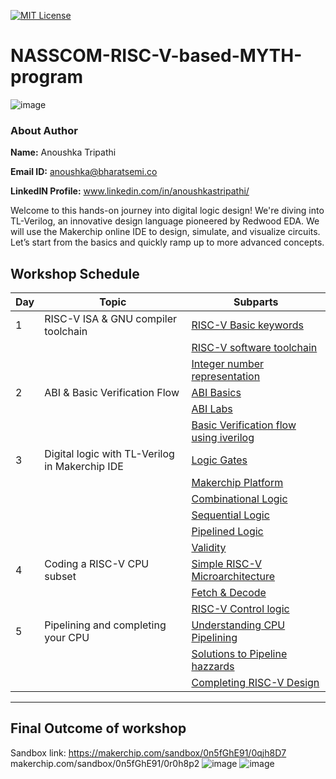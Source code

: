 [![MIT License](https://img.shields.io/badge/License-MIT-green.svg)](https://choosealicense.com/licenses/mit/)

# NASSCOM-RISC-V-based-MYTH-program


![image](https://github.com/user-attachments/assets/42b767e9-1c74-48ed-a57a-872861d16ed9)
### About Author

**Name:** Anoushka Tripathi

**Email ID:** anoushka@bharatsemi.co

**LinkedIN Profile:** www.linkedin.com/in/anoushkastripathi/

Welcome to this hands-on journey into digital logic design! We're diving into TL-Verilog, an innovative design language pioneered by Redwood EDA. We will use the Makerchip online IDE to design, simulate, and visualize circuits. Let’s start from the basics and quickly ramp up to more advanced concepts.

## Workshop Schedule



| Day | Topic                                    | Subparts                              |
| --- | ---------------------------------------- | ------------------------------------- |
| 1   | RISC-V ISA & GNU compiler toolchain | [RISC-V Basic keywords](https://github.com/AnoushkaTripathi/NASSCOM-RISC-V-based-MYTH-program/blob/main/riscvbasics.md) |
|     |                                          | [RISC-V software toolchain](https://github.com/AnoushkaTripathi/NASSCOM-RISC-V-based-MYTH-program/blob/main/riscvsoftware.md)      |
|     |                                          | [Integer number representation](https://github.com/AnoushkaTripathi/NASSCOM-RISC-V-based-MYTH-program/blob/main/integerrepresentation.md)       |
| 2   | ABI & Basic Verification Flow | [ABI Basics](https://github.com/AnoushkaTripathi/NASSCOM-RISC-V-based-MYTH-program/blob/main/ABIlab.md) |
|     |                                          | [ABI Labs](https://github.com/AnoushkaTripathi/NASSCOM-RISC-V-based-MYTH-program/blob/main/verification.md)      |
|     |                                          | [Basic Verification flow using iverilog](https://github.com/AnoushkaTripathi/NASSCOM-RISC-V-based-MYTH-program/blob/main/.md)       |
| 3   | Digital logic with TL-Verilog in Makerchip IDE | [Logic Gates](https://github.com/AnoushkaTripathi/NASSCOM-RISC-V-based-MYTH-program/blob/main/Logicgates.md)  |
|     |                                          | [Makerchip Platform](https://github.com/AnoushkaTripathi/NASSCOM-RISC-V-based-MYTH-program/blob/main/Makerchip_platform.md)    |
|     |                                          | [Combinational Logic](https://github.com/AnoushkaTripathi/NASSCOM-RISC-V-based-MYTH-program/blob/main/Combinational_ckts.md) |
|     |                                          | [Sequential Logic](https://github.com/AnoushkaTripathi/NASSCOM-RISC-V-based-MYTH-program/blob/main/Sequential_ckts.md) |
|     |                                          | [Pipelined Logic](https://github.com/AnoushkaTripathi/NASSCOM-RISC-V-based-MYTH-program/blob/main/pipelined_logic.md) |
|     |                                          | [Validity](https://github.com/AnoushkaTripathi/NASSCOM-RISC-V-based-MYTH-program/blob/main/Validity.md) |
| 4   | Coding a RISC-V CPU subset  | [Simple RISC-V Microarchitecture](https://github.com/AnoushkaTripathi/NASSCOM-RISC-V-based-MYTH-program/blob/main/riscvmicro.md)      |
|     |                                          | [Fetch & Decode](https://github.com/AnoushkaTripathi/NASSCOM-RISC-V-based-MYTH-program/blob/main/fetch%26decode.md) |
|     |                                          | [RISC-V Control logic](https://github.com/AnoushkaTripathi/NASSCOM-RISC-V-based-MYTH-program/blob/main/controllogic.md)      |
| 5   | Pipelining and completing your CPU | [Understanding CPU Pipelining](https://github.com/AnoushkaTripathi/NASSCOM-RISC-V-based-MYTH-program/blob/main/cpupipeline.md) |
|     |                                          | [Solutions to Pipeline hazzards](https://github.com/AnoushkaTripathi/NASSCOM-RISC-V-based-MYTH-program/blob/main/hazards.md)      |
|     |                                          | [Completing RISC-V Design](https://github.com/AnoushkaTripathi/NASSCOM-RISC-V-based-MYTH-program/blob/main/riscvfinal.md)       |

--- 
## Final Outcome of workshop
Sandbox link: https://makerchip.com/sandbox/0n5fGhE91/0qjh8D7
makerchip.com/sandbox/0n5fGhE91/0r0h8p2
![image](https://github.com/user-attachments/assets/ee21e6b2-6e83-481b-a3df-f438ae076224)
![image](https://github.com/user-attachments/assets/75981f8e-f825-4b84-96ab-de02d5e39a7b)



